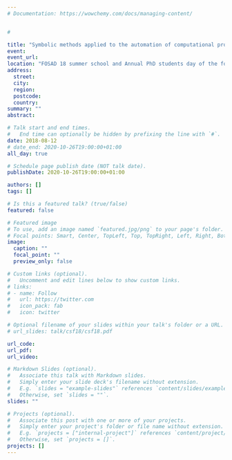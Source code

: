 ```yaml
---
# Documentation: https://wowchemy.com/docs/managing-content/


#

title: "Symbolic methods applied to the automation of computational proofs - Building simulators"
event:
event_url:
location: "FOSAD 18 summer school and Annual PhD students day of the formal methods department of LORIA"
address:
  street:
  city:
  region:
  postcode:
  country:
summary: ""
abstract:

# Talk start and end times.
#   End time can optionally be hidden by prefixing the line with `#`.
date: 2018-08-12
# date_end: 2020-10-26T19:00:00+01:00
all_day: true

# Schedule page publish date (NOT talk date).
publishDate: 2020-10-26T19:00:00+01:00

authors: []
tags: []

# Is this a featured talk? (true/false)
featured: false

# Featured image
# To use, add an image named `featured.jpg/png` to your page's folder.
# Focal points: Smart, Center, TopLeft, Top, TopRight, Left, Right, BottomLeft, Bottom, BottomRight.
image:
  caption: ""
  focal_point: ""
  preview_only: false

# Custom links (optional).
#   Uncomment and edit lines below to show custom links.
# links:
# - name: Follow
#   url: https://twitter.com
#   icon_pack: fab
#   icon: twitter

# Optional filename of your slides within your talk's folder or a URL.
# url_slides: talk/csf18/csf18.pdf

url_code:
url_pdf:
url_video:

# Markdown Slides (optional).
#   Associate this talk with Markdown slides.
#   Simply enter your slide deck's filename without extension.
#   E.g. `slides = "example-slides"` references `content/slides/example-slides.md`.
#   Otherwise, set `slides = ""`.
slides: ""

# Projects (optional).
#   Associate this post with one or more of your projects.
#   Simply enter your project's folder or file name without extension.
#   E.g. `projects = ["internal-project"]` references `content/project/deep-learning/index.md`.
#   Otherwise, set `projects = []`.
projects: []
---
```

